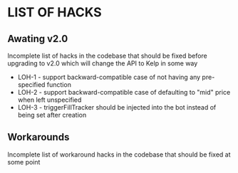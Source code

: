 # LIST OF HACKS

## Awating v2.0

Incomplete list of hacks in the codebase that should be fixed before upgrading to v2.0 which will change the API to Kelp in some way

- LOH-1 - support backward-compatible case of not having any pre-specified function
- LOH-2 - support backward-compatible case of defaulting to "mid" price when left unspecified
- LOH-3 - triggerFillTracker should be injected into the bot instead of being set after creation

## Workarounds

Incomplete list of workaround hacks in the codebase that should be fixed at some point
